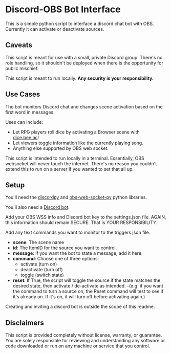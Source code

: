 # Discord-OBS Bot Interface
This is a simple python script to interface a discord chat bot with OBS. Currently it can activate or deactivate sources.

## Caveats
This script is meant for use with a small, private Discord group. There's no role handling, so it shouldn't be deployed when there is the opportunity for public mischief.

This script is meant to run locally. **Any security is your responsibility.**

## Use Cases
The bot monitors Discord chat and changes scene activation based on the first word in messages.

Uses can include:
- Let RPG players roll dice by activating a Browser scene with [dice.bee.ac](http://dice.bee.ac)! 
- Let viewers toggle information like the currently playing song. 
- Anything else supported by OBS web socket. 

This script is intended to run locally in a terminal. Essentially, OBS websocket will never touch the internet. There's no reason you couldn't extend this to run on a server if you wanted to set that all up.

## Setup
You'll need the [discordpy](https://discordpy.readthedocs.io/en/stable/index.html) and [obs-web-socket-py](https://github.com/Elektordi/obs-websocket-py) python libraries.

You'll also need a [Discord bot](https://discordpy.readthedocs.io/en/stable/discord.html#discord-intro).

Add your OBS WSS info and Discord bot key to the settings.json file. AGAIN, this information should remain SECURE. That is YOUR RESPONSIBILITY.

Add any text commands you want to monitor to the triggers.json file.
- **scene**: The scene name
- **id**: The ItemID for the source you want to control.
- **message**: If you want the bot to state a message, add it here.
- **command**: Choose one of three options:
    - activate (turn on)
    - deactivate (turn off) 
    - toggle (switch state)
- **reset**: If True, the script will toggle the source if the state matches the desired state, then activate / de-activate as intended. 
    -(e.g. if you want the command to turn a source on, the Reset command will test to see if it's already on. If it's on, it will turn off before activating  again.)

Creating and inviting a discord bot is outside the scope of this readme.

## Disclaimers
This script is provided completely without license, warranty, or guarantee. You are solely responsible for reviewing and understanding any software or code downloaded or run on any machine or service that you control.
